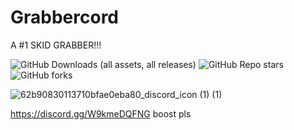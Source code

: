 # Grabbercord
A #1 SKID GRABBER!!!

![GitHub Downloads (all assets, all releases)](https://img.shields.io/github/downloads/capped-uwu/Grabbercord/total?color=8697611)
![GitHub Repo stars](https://img.shields.io/github/stars/capped-uwu/Grabbercord?style=flat&color=8697611)
![GitHub forks](https://img.shields.io/github/forks/capped-uwu/Grabbercord?style=flat&color=8697611)


![62b90830113710bfae0eba80_discord_icon (1) (1)](https://github.com/capped-uwu/Grabbercord/assets/166282207/08b7720d-7ddd-4108-b312-68419471a549)

https://discord.gg/W9kmeDQFNG
boost pls
